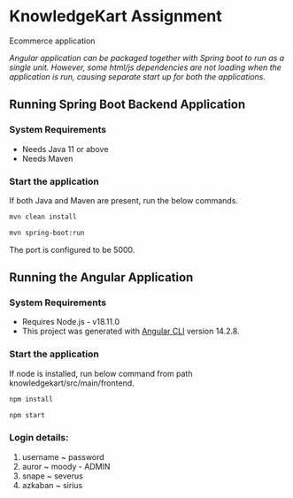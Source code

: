 # KnowledgeKart Assignment

Ecommerce application

*Angular application can be packaged together with Spring boot to run as a single unit. However, some html/js dependencies are not loading when the application is run, causing separate start up for both the applications.*


## Running Spring Boot Backend Application
### System Requirements

* Needs Java 11 or above
* Needs Maven


### Start the application

If both Java and Maven are present, run the below commands.

```bash
mvn clean install 
```

```bash
mvn spring-boot:run
```
The port is configured to be 5000.

## Running the Angular Application
### System Requirements

* Requires Node.js - v18.11.0
* This project was generated with [Angular CLI](https://github.com/angular/angular-cli) version 14.2.8.


### Start the application

If node is installed, run below command from path knowledgekart/src/main/frontend.
 
```bash
npm install
```

```bash
npm start
```


### Login details:
 1. username ~ password
 2. auror ~ moody - ADMIN
 3. snape ~ severus
 4. azkaban ~ sirius

